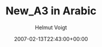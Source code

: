 ---
title: 'New_A3 in Arabic'
posts: 2
hash: 't660'
author: 'Helmut Voigt'
date: 2007-02-13T22:43:00+00:00
sources:
  - http://forums.tokipona.org/viewtopic.php%3Ft=660.html
---